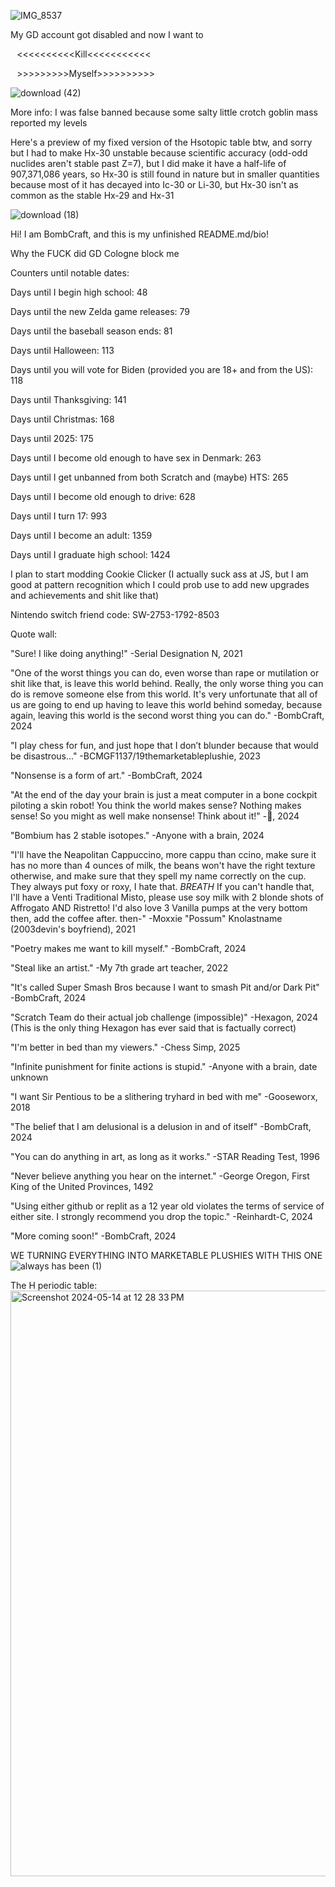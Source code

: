 ![IMG_8537](https://github.com/ImmediateMurderProfessionals/ImmediateMurderProfessionals/assets/156855194/26442d0f-657d-4296-abfe-24cf11f0244a)

My GD account got disabled and now I want to

⠀<<<<<<<<<<Kill<<<<<<<<<<<

⠀>>>>>>>>>Myself>>>>>>>>>>

![download (42)](https://github.com/ImmediateMurderProfessionals/ImmediateMurderProfessionals/assets/156855194/d9f19fe9-cfab-45d1-a92a-6474943a1277)

More info: I was false banned because some salty little crotch goblin mass reported my levels

Here's a preview of my fixed version of the Hsotopic table btw, and sorry but I had to make Hx-30 unstable because scientific accuracy (odd-odd nuclides aren't stable past Z=7), but I did make it have a half-life of 907,371,086 years, so Hx-30 is still found in nature but in smaller quantities because most of it has decayed into Ic-30 or Li-30, but Hx-30 isn't as common as the stable Hx-29 and Hx-31

![download (18)](https://github.com/ImmediateMurderProfessionals/ImmediateMurderProfessionals/assets/156855194/c1f835a7-1bb7-4ed7-b29e-16e13446df39)

Hi! I am BombCraft, and this is my unfinished README.md/bio!

Why the FUCK did GD Cologne block me

Counters until notable dates:

Days until I begin high school: 48

Days until the new Zelda game releases: 79

Days until the baseball season ends: 81

Days until Halloween: 113

Days until you will vote for Biden (provided you are 18+ and from the US): 118

Days until Thanksgiving: 141

Days until Christmas: 168

Days until 2025: 175

Days until I become old enough to have sex in Denmark: 263

Days until I get unbanned from both Scratch and (maybe) HTS: 265

Days until I become old enough to drive: 628

Days until I turn 17: 993

Days until I become an adult: 1359

Days until I graduate high school: 1424

I plan to start modding Cookie Clicker (I actually suck ass at JS, but I am good at pattern recognition which I could prob use to add new upgrades and achievements and shit like that)

Nintendo switch friend code: SW-2753-1792-8503

Quote wall:

"Sure! I like doing anything!" -Serial Designation N, 2021

"One of the worst things you can do, even worse than rape or mutilation or shit like that, is leave this world behind. Really, the only worse thing you can do is remove someone else from this world. It's very unfortunate that all of us are going to end up having to leave this world behind someday, because again, leaving this world is the second worst thing you can do." -BombCraft, 2024

"I play chess for fun, and just hope that I don’t blunder because that would be disastrous..." -BCMGF1137/19themarketableplushie, 2023

"Nonsense is a form of art." -BombCraft, 2024

"At the end of the day your brain is just a meat computer in a bone cockpit piloting a skin robot! You think the world makes sense? Nothing makes sense! So you might as well make nonsense! Think about it!" -🥚, 2024

"Bombium has 2 stable isotopes." -Anyone with a brain, 2024

"I'll have the Neapolitan Cappuccino, more cappu than ccino, make sure it has no more than 4 ounces of milk, the beans won't have the right texture otherwise, and make sure that they spell my name correctly on the cup. They always put foxy or roxy, I hate that. *BREATH* If you can't handle that, I'll have a Venti Traditional Misto, please use soy milk with 2 blonde shots of Affrogato AND Ristretto! I'd also love 3 Vanilla pumps at the very bottom then, add the coffee after. then-" -Moxxie "Possum" Knolastname (2003devin's boyfriend), 2021

"Poetry makes me want to kill myself." -BombCraft, 2024

"Steal like an artist." -My 7th grade art teacher, 2022

"It's called Super Smash Bros because I want to smash Pit and/or Dark Pit" -BombCraft, 2024

"Scratch Team do their actual job challenge (impossible)" -Hexagon, 2024 (This is the only thing Hexagon has ever said that is factually correct)

"I'm better in bed than my viewers." -Chess Simp, 2025

"Infinite punishment for finite actions is stupid." -Anyone with a brain, date unknown

"I want Sir Pentious to be a slithering tryhard in bed with me" -Gooseworx, 2018

"The belief that I am delusional is a delusion in and of itself" -BombCraft, 2024

"You can do anything in art, as long as it works." -STAR Reading Test, 1996

"Never believe anything you hear on the internet." -George Oregon, First King of the United Provinces, 1492

"Using either github or replit as a 12 year old violates the terms of service of either site. I strongly recommend you drop the topic." -Reinhardt-C, 2024

"More coming soon!" -BombCraft, 2024

WE TURNING EVERYTHING INTO MARKETABLE PLUSHIES WITH THIS ONE
![always has been (1)](https://github.com/ImmediateMurderProfessionals/ImmediateMurderProfessionals/assets/156855194/552ff90f-4c40-45e4-8db7-d5d8b9d9c68f)

The H periodic table:
<img width="937" alt="Screenshot 2024-05-14 at 12 28 33 PM" src="https://github.com/ImmediateMurderProfessionals/ImmediateMurderProfessionals/assets/156855194/815844cc-a233-409e-956d-af4fca237b91">
